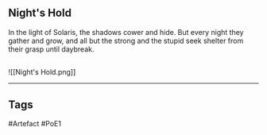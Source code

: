 ## Night's Hold
In the light of Solaris, the shadows cower and hide.
But every night they gather and grow,
and all but the strong and the stupid
seek shelter from their grasp until daybreak.
##
![[Night's Hold.png]]

---
## Tags
#Artefact
#PoE1